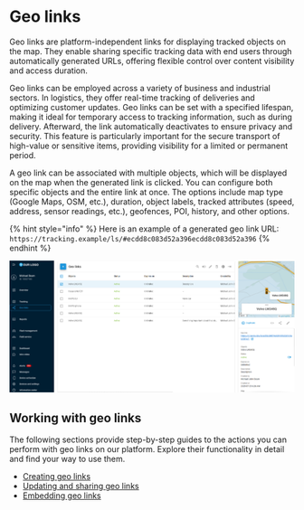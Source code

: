 # Geo links

Geo links are platform-independent links for displaying tracked objects on the map. They enable sharing specific tracking data with end users through automatically generated URLs, offering flexible control over content visibility and access duration.

Geo links can be employed across a variety of business and industrial sectors. In logistics, they offer real-time tracking of deliveries and optimizing customer updates. Geo links can be set with a specified lifespan, making it ideal for temporary access to tracking information, such as during delivery. Afterward, the link automatically deactivates to ensure privacy and security. This feature is particularly important for the secure transport of high-value or sensitive items, providing visibility for a limited or permanent period.

A geo link can be associated with multiple objects, which will be displayed on the map when the generated link is clicked. You can configure both specific objects and the entire link at once. The options include map type (Google Maps, OSM, etc.), duration, object labels, tracked attributes (speed, address, sensor readings, etc.), geofences, POI, history, and other options.

{% hint style="info" %}
Here is an example of a generated geo link URL: `https://tracking.example/ls/#ecdd8c083d52a396ecdd8c083d52a396`
{% endhint %}

![List of geo links](../../user-guide/attachments/{EB395344-78FF-4FD6-857B-72B0F0F621D3}-20250728-083324.png)

## Working with geo links

The following sections provide step-by-step guides to the actions you can perform with geo links on our platform. Explore their functionality in detail and find your way to use them.

* [Creating geo links](creating-geo-links.md)
* [Updating and sharing geo links](updating-and-sharing-geo-links.md)
* [Embedding geo links](embedding-geo-links.md)

